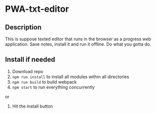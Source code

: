 # PWA-txt-editor

## Description 

This is suppose texted editor that runs in the browser as a progress web application. Save notes, install it and run it offline. Do what you gotta do. 

## Install if needed
1. Download repo
2. `npm run install` to install all modules within all directories
3. `npm run build` to build webpack
4. `npm start` to run everything concurrently

or 

1. Hit the install button
